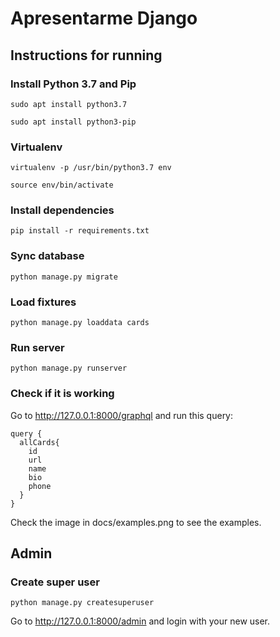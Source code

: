 # Apresentarme Django

## Instructions for running

### Install Python 3.7 and Pip

``sudo apt install python3.7``

``sudo apt install python3-pip``


### Virtualenv

``virtualenv -p /usr/bin/python3.7 env``

``source env/bin/activate``

### Install dependencies

``pip install -r requirements.txt``

### Sync database

``python manage.py migrate``

### Load fixtures

``python manage.py loaddata cards``

### Run server

``python manage.py runserver``

### Check if it is working

Go to http://127.0.0.1:8000/graphql and run this query:

```
query {
  allCards{
    id
    url
    name
    bio
    phone
  }
}
```

Check the image in docs/examples.png to see the examples.

## Admin

### Create super user

``python manage.py createsuperuser``

Go to http://127.0.0.1:8000/admin and login with your new user.

